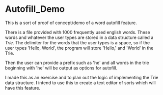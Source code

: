 # Autofill_Demo

This is a sort of proof of concept/demo of a word autofill feature.

There is a file provided with 1000 frequently used english words. These words and whatever the user types are stored in a data structure called a *Trie.*
The delimiter for the words that the user types is a space, so if the user types 'Hello, World', the program will store 'Hello,' and 'World' in the Trie.

Then the user can provide a prefix such as 'he' and all words in the trie beginning with 'he' will be output as options for autofill.

I made this as an exercise and to plan out the logic of implementing the Trie data structure. I intend to use this to create a text editor of sorts which will have this feature. 
